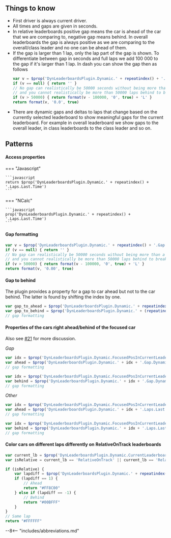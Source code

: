 ## Things to know

- First driver is always current driver.
- All times and gaps are given in seconds.
- In relative leaderboards positive gap means the car is ahead of the car that we are comparing to, negative gap means behind.
  In overall leaderboards the gap is always positive as we are comparing to the overall/class leader and no one can be ahead of them.
- If the gap is larger than 1 lap, only the lap part of the gap is shown. To differentiate between gap in seconds and 
  full laps we add 100 000 to the gap if it's larger than 1 lap. In dash you can show the gap then as follows
    ```javascript
	var v = $prop('DynLeaderboardsPlugin.Dynamic.' + repeatindex() + '.Gap.Dynamic.ToFocused')
	if (v == null) { return '' }
	// No gap can realistically be 50000 seconds without being more than a lap
	// and you cannot realistically be more than 50000 laps behind to break following
	if (v > 50000) { return format(v - 100000, '0', true) + 'L' }
	return format(v, '0.0', true)
	```
- There are dynamic gaps and deltas to laps that change based on the currently selected leaderboard to show meaningful 
  gaps for the current leaderboard. 
  For example in overall leaderboard we show gaps to the overall leader, in class leaderboards to the class leader and so on.

## Patterns

#### Access properties

=== "Javascript"

    ```javascript
    return $prop('DynLeaderboardsPlugin.Dynamic.' + repeatindex() + '.Laps.Last.Time')
    ```

=== "NCalc"

    ```javascript
    prop('DynLeaderboardsPlugin.Dynamic.' + repeatindex() + '.Laps.Last.Time')
    ```

#### Gap formatting

```javascript
var v = $prop('DynLeaderboardsPlugin.Dynamic.' + repeatindex() + '.Gap.Dynamic.ToFocused')
if (v == null) { return '' }
// No gap can realistically be 50000 seconds without being more than a lap
// and you cannot realistically be more than 50000 laps behind to break following
if (v > 50000) { return format(v - 100000, '0', true) + 'L' }
return format(v, '0.00', true)
```

#### Gap to behind

The plugin provides a property for a gap to car ahead but not to the car behind. The latter is found by shifting the index by one.

```javascript
var gap_to_ahead = $prop('DynLeaderboardsPlugin.Dynamic.' + repeatindex() + '.Gap.Dynamic.ToAhead')
var gap_to_behind = $prop('DynLeaderboardsPlugin.Dynamic.' + (repeatindex() + 1) + '.Gap.Dynamic.ToAhead')
// gap formatting
```

#### Properties of the cars right ahead/behind of the focused car

Also see [#21](https://github.com/kaiusl/KLPlugins.DynLeaderboards/discussions/21) for more discussion.

*Gap*

```javascript
var idx = $prop('DynLeaderboardsPlugin.Dynamic.FocusedPosInCurrentLeaderboard') + 1
var ahead = $prop('DynLeaderboardsPlugin.Dynamic.' + idx + '.Gap.Dynamic.ToAhead')
// gap formatting
```
```javascript
var idx = $prop('DynLeaderboardsPlugin.Dynamic.FocusedPosInCurrentLeaderboard') + 2
var behind = $prop('DynLeaderboardsPlugin.Dynamic.' + idx + '.Gap.Dynamic.ToAhead')
// gap formatting
```

*Other*

```javascript
var idx = $prop('DynLeaderboardsPlugin.Dynamic.FocusedPosInCurrentLeaderboard')
var ahead = $prop('DynLeaderboardsPlugin.Dynamic.' + idx + '.Laps.Last.Time')
// gap formatting
```
```javascript
var idx = $prop('DynLeaderboardsPlugin.Dynamic.FocusedPosInCurrentLeaderboard') + 2
var behind = $prop('DynLeaderboardsPlugin.Dynamic.' + idx + '.Laps.Last.Time')
// gap formatting
```

#### Color cars on different laps differently on RelativeOnTrack leaderboards

```javascript
var current_lb = $prop('DynLeaderboardsPlugin.Dynamic.CurrentLeaderboard')
var isRelative = current_lb == 'RelativeOnTrack' || current_lb == 'RelativeOnTrackWoPit'

if (isRelative) {
    var lapdiff = $prop('DynLeaderboardsPlugin.Dynamic.' + repeatindex() + '.RelativeOnTrackLapDiff')
    if (lapdiff == 1) {
        // Ahead
        return "#FF8C00"
    } else if (lapdiff == -1) {
        // Behind
        return "#00BFFF"
    }
}
// Same lap
return "#FFFFFF"
```

--8<-- "includes/abbreviations.md"